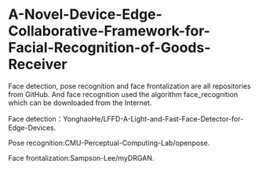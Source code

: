 # A-Novel-Device-Edge-Collaborative-Framework-for-Facial-Recognition-of-Goods-Receiver
Face detection, pose recognition and face frontalization are all repositories from GitHub. And face recognition used the algorithm face_recognition which can be downloaded from the Internet.

Face detection：YonghaoHe/LFFD-A-Light-and-Fast-Face-Detector-for-Edge-Devices.

Pose recognition:CMU-Perceptual-Computing-Lab/openpose.

Face frontalization:Sampson-Lee/myDRGAN.

